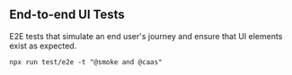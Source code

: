 ## End-to-end UI Tests

E2E tests that simulate an end user's journey and ensure that UI elements exist as expected. 

```
npx run test/e2e -t "@smoke and @caas"
```
